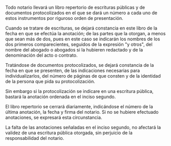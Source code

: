 Todo notario llevará un libro repertorio de escrituras públicas y de documentos protocolizados en el que se dará un número a cada uno de estos instrumentos por riguroso orden de presentación.

Cuando se tratare de escrituras, se dejará constancia en este libro de la fecha en que se efectúa la anotación; de las partes que la otorgan, a menos que sean más de dos, pues en este caso se indicarán los nombres de los dos primeros comparecientes, seguidos de la expresión "y otros", del nombre del abogado o abogados si la hubieren redactado y de la denominación del acto o contrato.

Tratándose de documentos protocolizados, se dejará constancia de la fecha en que se presenten, de las indicaciones necesarias para individualizarlos, del número de páginas de que consten y de la identidad de la persona que pida su protocolización.

Sin embargo si la protocolización se indicare en una escritura pública, bastará la anotación ordenada en el inciso segundo.

El libro repertorio se cerrará diariamente, indicándose el número de la última anotación, la fecha y firma del notario. Si no se hubiere efectuado anotaciones, se expresará esta circunstancia.

La falta de las anotaciones señaladas en el inciso segundo, no afectará la validez de una escritura pública otorgada, sin perjuicio de la responsabilidad del notario.

